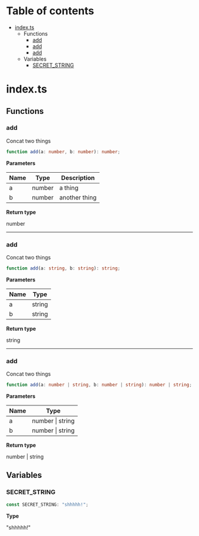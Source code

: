 # Table of contents

* [index.ts][SourceFile-0]
    * Functions
        * [add][FunctionDeclaration-0]
        * [add][FunctionDeclaration-1]
        * [add][FunctionDeclaration-2]
    * Variables
        * [SECRET_STRING][VariableDeclaration-0]

# index.ts

## Functions

### add

Concat two things

```typescript
function add(a: number, b: number): number;
```

**Parameters**

| Name | Type   | Description   |
| ---- | ------ | ------------- |
| a    | number | a thing       |
| b    | number | another thing |

**Return type**

number

----------

### add

Concat two things

```typescript
function add(a: string, b: string): string;
```

**Parameters**

| Name | Type   |
| ---- | ------ |
| a    | string |
| b    | string |

**Return type**

string

----------

### add

Concat two things

```typescript
function add(a: number | string, b: number | string): number | string;
```

**Parameters**

| Name | Type                 |
| ---- | -------------------- |
| a    | number &#124; string |
| b    | number &#124; string |

**Return type**

number | string

## Variables

### SECRET_STRING

```typescript
const SECRET_STRING: "shhhhh!";
```

**Type**

"shhhhh!"

[SourceFile-0]: index.md#indexts
[FunctionDeclaration-0]: index.md#add
[FunctionDeclaration-1]: index.md#add
[FunctionDeclaration-2]: index.md#add
[VariableDeclaration-0]: index.md#secret_string